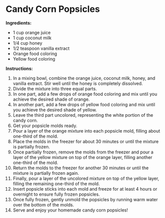 # Candy Corn Popsicles

**Ingredients:**
- 1 cup orange juice
- 1 cup coconut milk
- 1/4 cup honey
- 1/2 teaspoon vanilla extract
- Orange food coloring
- Yellow food coloring

**Instructions:**
1. In a mixing bowl, combine the orange juice, coconut milk, honey, and vanilla extract. Stir well until the honey is completely dissolved.
2. Divide the mixture into three equal parts.
3. In one part, add a few drops of orange food coloring and mix until you achieve the desired shade of orange.
4. In another part, add a few drops of yellow food coloring and mix until you achieve the desired shade of yellow.
5. Leave the third part uncolored, representing the white portion of the candy corn.
6. Get your popsicle molds ready.
7. Pour a layer of the orange mixture into each popsicle mold, filling about one-third of the mold.
8. Place the molds in the freezer for about 30 minutes or until the mixture is partially frozen.
9. Once partially frozen, remove the molds from the freezer and pour a layer of the yellow mixture on top of the orange layer, filling another one-third of the mold.
10. Return the molds to the freezer for another 30 minutes or until the mixture is partially frozen again.
11. Finally, pour a layer of the uncolored mixture on top of the yellow layer, filling the remaining one-third of the mold.
12. Insert popsicle sticks into each mold and freeze for at least 4 hours or overnight to ensure fully frozen popsicles.
13. Once fully frozen, gently unmold the popsicles by running warm water over the bottom of the molds.
14. Serve and enjoy your homemade candy corn popsicles!